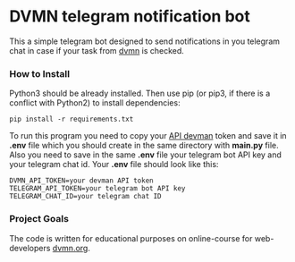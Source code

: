 # DVMN telegram notification bot
This a simple telegram bot designed to send notifications in 
you telegram chat in case if your task from [dvmn](https://dvmn.org)
is checked.

### How to Install

Python3 should be already installed. Then use pip (or pip3,
if there is a conflict with Python2) to install dependencies:
```
pip install -r requirements.txt
```
To run this program you need to copy your [API devman](https://dvmn.org/api/docs/)
token and save it in **.env** file which you should create
in the same directory with **main.py** file.
Also you need to save in the same **.env** file your telegram
bot API key and your telegram chat id.
Your **.env** file should look like this:
```
DVMN_API_TOKEN=your devman API token
TELEGRAM_API_TOKEN=your telegram bot API key
TELEGRAM_CHAT_ID=your telegram chat ID
```

### Project Goals
The code is written for educational purposes on online-course 
for web-developers [dvmn.org](https://dvmn.org).